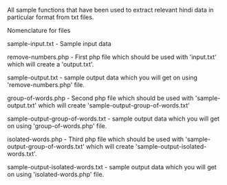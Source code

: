 All sample functions that have been used to extract relevant hindi data in particular format from txt files.

Nomenclature for files

sample-input.txt - Sample input data

remove-numbers.php - First php file which should be used with 'input.txt' which will create a 'output.txt'.

sample-output.txt - sample output data which you will get on using 'remove-numbers.php' file.

group-of-words.php - Second php file which should be used with  'sample-output.txt' which will create 'sample-output-group-of-words.txt'

sample-output-group-of-words.txt - sample output data which you will get on using 'group-of-words.php' file.

isolated-words.php - Third php file which should be used with  'sample-output-group-of-words.txt' which will create 'sample-output-isolated-words.txt'.

sample-output-isolated-words.txt - sample output data which you will get on using 'isolated-words.php' file.








